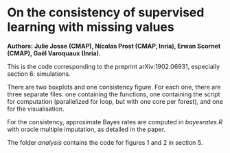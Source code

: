 # On the consistency of supervised learning with missing values

**Authors: Julie Josse (CMAP), Nicolas Prost (CMAP, Inria), Erwan Scornet (CMAP), Gaël Varoquaux (Inria).**

This is the code corresponding to the preprint arXiv:1902.06931, especially section 6: simulations.

There are two boxplots and one consistency figure. For each one, there are three separate files: one containing the functions, one containing the script for computation (parallelized for loop, but with one core per forest), and one for the visualisation.

For the consistency, approximate Bayes rates are computed in *bayesrates.R* with oracle multiple imputation, as detailed in the paper.  

The folder *analysis* contains the code for figures 1 and 2 in section 5.
